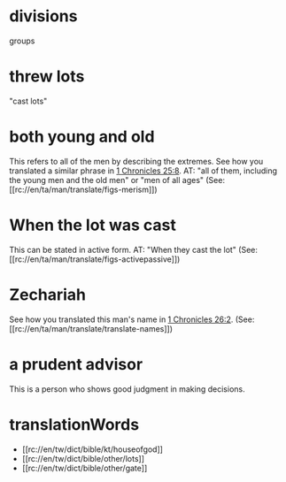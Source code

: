 # divisions

groups

# threw lots

"cast lots"

# both young and old

This refers to all of the men by describing the extremes. See how you translated a similar phrase in [1 Chronicles 25:8](../25/06.md). AT: "all of them, including the young men and the old men" or "men of all ages" (See: [[rc://en/ta/man/translate/figs-merism]])

# When the lot was cast

This can be stated in active form. AT: "When they cast the lot" (See: [[rc://en/ta/man/translate/figs-activepassive]])

# Zechariah

See how you translated this man's name in [1 Chronicles 26:2](./01.md). (See: [[rc://en/ta/man/translate/translate-names]])

# a prudent advisor

This is a person who shows good judgment in making decisions.

# translationWords

* [[rc://en/tw/dict/bible/kt/houseofgod]]
* [[rc://en/tw/dict/bible/other/lots]]
* [[rc://en/tw/dict/bible/other/gate]]